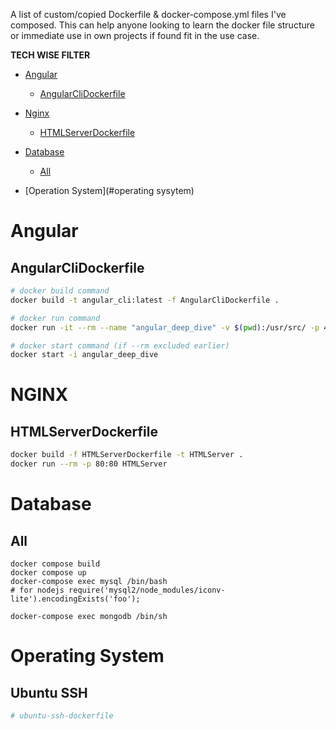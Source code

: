A list of custom/copied Dockerfile &amp; docker-compose.yml files I've composed. This can help anyone looking to learn the docker file structure or immediate use in own projects if found fit in the use case.

__TECH WISE FILTER__ 

- [Angular](#angular)
  - [AngularCliDockerfile](#angularclidockerfile)

- [Nginx](#nginx)
  - [HTMLServerDockerfile](#htmlserverdockerfile)

- [Database](#database)
  - [All](#all)

- [Operation System](#operating sysytem)

# Angular

## AngularCliDockerfile
```bash
# docker build command
docker build -t angular_cli:latest -f AngularCliDockerfile .

# docker run command
docker run -it --rm --name "angular_deep_dive" -v $(pwd):/usr/src/ -p 4200:4200 angular_cli

# docker start command (if --rm excluded earlier)
docker start -i angular_deep_dive
```
# NGINX

## HTMLServerDockerfile
```bash
docker build -f HTMLServerDockerfile -t HTMLServer .
docker run --rm -p 80:80 HTMLServer
```
# Database

## All
```
docker compose build
docker compose up
docker-compose exec mysql /bin/bash
# for nodejs require('mysql2/node_modules/iconv-lite').encodingExists('foo');

docker-compose exec mongodb /bin/sh
```

# Operating System

## Ubuntu SSH
```sh
# ubuntu-ssh-dockerfile
```
